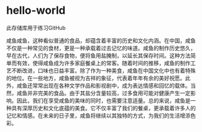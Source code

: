 # hello-world
此存储库用于练习GitHub

咸鱼咸鱼，这种看似普通的食品，却蕴含着丰富的历史和文化内涵。在中国，咸鱼不仅是一种常见的食材，更是一种承载着过去记忆的味道。咸鱼的制作历史悠久，早在古代，人们为了保存食物，便将鱼用盐腌制，以延长其保存时间。这种方法简单而有效，使得咸鱼成为许多家庭餐桌上的常客。随着时间的推移，咸鱼的制作工艺不断改进，口味也日益丰富。除了作为一种美食，咸鱼在中国文化中也有着特殊的地位。在一些地方，咸鱼被视为吉祥的象征，代表着年年有余的美好祝愿。此外，咸鱼还常常出现在各种文学作品和影视剧中，成为表达情感和回忆的载体。当然，咸鱼并非完美的食品。由于其盐分含量较高，过多食用可能对健康产生一定影响。因此，我们在享受咸鱼的美味的同时，也需要注意适量。总的来说，咸鱼是一种具有深厚历史和文化底蕴的美食。它不仅丰富了我们的餐桌，更承载着许多人的记忆和情感。在未来的日子里，咸鱼将继续以其独特的方式，为我们的生活增添色彩。
